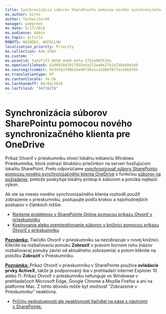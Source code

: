 ```yaml
---
title: Synchronizácia súborov SharePointu pomocou nového synchronizačného klienta pre OneDrive
ms.author: kirks
author: Techwriter40
manager: pamgreen
ms.date: 5/17/2018
ms.audience: Admin
ms.topic: article
ROBOTS: NOINDEX, NOFOLLOW
localization_priority: Priority
ms.collection: Adm_O365
ms.custom: ''
ms.assetid: 5ad2f1f2-9650-4eb0-b4fa-2f52a09f535a
ms.openlocfilehash: b20692042917935eda213aa0e27b2a739a50e3d9
ms.sourcegitcommit: 6d341637dbb14e90726a1ce1d68f077ace9bb765
ms.translationtype: HT
ms.contentlocale: sk-SK
ms.lasthandoff: 06/04/2019
ms.locfileid: "34716276"
---
```

# <a name="sync-sharepoint-files-with-the-new-onedrive-sync-client"></a>Synchronizácia súborov SharePointu pomocou nového synchronizačného klienta pre OneDrive

<p>
  <span style="mso-bidi-font-family: Calibri; mso-bidi-theme-font: minor-latin;">Príkaz Otvoriť v prieskumníku otvorí lokálnu inštanciu Windows Prieskumníka, ktorá zobrazí štruktúru priečinkov na serveri hosťujúcom lokalitu SharePoint. Preto odporúčame <a href="https://support.office.com/sk-SK/article/sync-sharepoint-files-with-the-new-onedrive-sync-client-6de9ede8-5b6e-4503-80b2-6190f3354a88">synchronizovať súbory SharePointu pomocou nového synchronizačného klienta OneDrive</a> s funkciou <a href="https://support.office.com/sk-SK/article/learn-about-onedrive-files-on-demand-0e6860d3-d9f3-4971-b321-7092438fb38e">súborov na požiadanie</a>, pretože poskytuje lokálny prístup k súborom a ponúka najlepší výkon.</span></p> <p><span style="mso-bidi-font-family: Calibri; mso-bidi-theme-font: minor-latin;">Ak ste sa miesto nového synchronizačného klienta rozhodli použiť zobrazenie v prieskumníku, postupujte podľa krokov a najvhodnejších postupov v článkoch nižšie.</span></p> <ul> <li>
  <span style="mso-bidi-font-family: Calibri; mso-bidi-theme-font: minor-latin;">
  <a href="https://support.office.com/sk-SK/article/How-to-use-the-Open-with-Explorer-command-to-troubleshoot-issues-in-SharePoint-Online-87155331-0c92-4224-a4c1-da5c21c4ade4">Riešenie problémov v SharePointe Online pomocou príkazu Otvoriť v prieskumníku</a></span></li> <li>
  <span style="mso-bidi-font-family: Calibri; mso-bidi-theme-font: minor-latin;">
  <a href="https://support.office.com/sk-SK/article/copy-or-move-library-files-by-using-open-with-explorer-aaee7bfb-e2a1-42ee-8fc0-bcc0754f04d2">Kopírovanie alebo premiestňovanie súborov v knižnici pomocou príkazu Otvoriť v prieskumníku</a></span></li> </ul> <p><strong style="mso-bidi-font-weight: normal;"><u><span style="mso-bidi-font-family: Calibri; mso-bidi-theme-font: minor-latin;">Poznámka:</span></u></strong><span style="mso-bidi-font-family: Calibri; mso-bidi-theme-font: minor-latin;"> Tlačidlo Otvoriť v prieskumníku sa nezobrazuje v novej knižnici. Kliknite na rozbaľovaciu ponuku <strong>Zobraziť</strong> v pravom hornom rohu (názov rozbaľovacej ponuky závisí od aktuálneho zobrazenia) a potom kliknite na položku <strong>Zobraziť</strong> v Prieskumníku.</span></p> <p><strong style="mso-bidi-font-weight: normal;"><u><span style="mso-bidi-font-family: Calibri; mso-bidi-theme-font: minor-latin;">Poznámka: </span></u></strong><span style="mso-bidi-font-family: Calibri; mso-bidi-theme-font: minor-latin;"> Príkaz Otvoriť v prieskumníku v SharePointe používa <strong>ovládacie prvky ActiveX</strong>, takže je podporovaný iba v prehliadači Internet Explorer 10 alebo 11. Príkaz Otvoriť v prieskumníku nefunguje vo Windowse v prehliadačoch Microsoft Edge, Google Chrome a Mozilla Firefox a ani na platforme Mac. Z tohto dôvodu môže byť možnosť &ldquo;Zobrazenie v Prieskumníku&rdquo; neaktívna.</span></p> <ul> <li>
  <span style="mso-bidi-font-family: Calibri; mso-bidi-theme-font: minor-latin;">
  <a href="https://support.office.com/sk-SK/article/Why-SharePoint-ribbon-buttons-are-unavailable-48b0939a-2efb-4e79-b5e8-b2c4cb5d04ca">Príčiny nedostupnosti ale neaktívnosti tlačidiel na páse s nástrojmi v SharePointe.</a></span></li> </ul> <p>&nbsp;</p>

  

